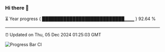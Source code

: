 ### Hi there 👋

⏳ Year progress { ███████████████████████████▁▁▁ } 92.64 %

---

⏰ Updated on Thu, 05 Dec 2024 01:25:03 GMT

![Progress Bar CI](https://github.com/liununu/liununu/workflows/Progress%20Bar%20CI/badge.svg)
